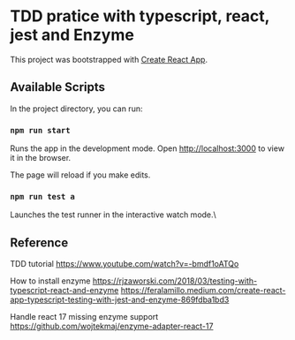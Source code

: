 # TDD pratice with typescript, react, jest and Enzyme

This project was bootstrapped with [Create React App](https://github.com/facebook/create-react-app).

## Available Scripts

In the project directory, you can run:

### `npm run start`

Runs the app in the development mode.
Open [http://localhost:3000](http://localhost:3000) to view it in the browser.

The page will reload if you make edits.

### `npm run test a`

Launches the test runner in the interactive watch mode.\

## Reference
TDD tutorial
https://www.youtube.com/watch?v=-bmdf1oATQo

How to install enzyme
https://rjzaworski.com/2018/03/testing-with-typescript-react-and-enzyme
https://feralamillo.medium.com/create-react-app-typescript-testing-with-jest-and-enzyme-869fdba1bd3

Handle react 17 missing enzyme support
https://github.com/wojtekmaj/enzyme-adapter-react-17